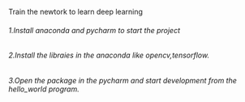 Train the newtork to learn deep learning 

<h6> 1.Install anaconda and pycharm to start the project <h6/> 
<h6> 2.Install the libraies in the anaconda like opencv,tensorflow.<h6/> 
3.Open the package in the pycharm and start development from the hello_world program.

